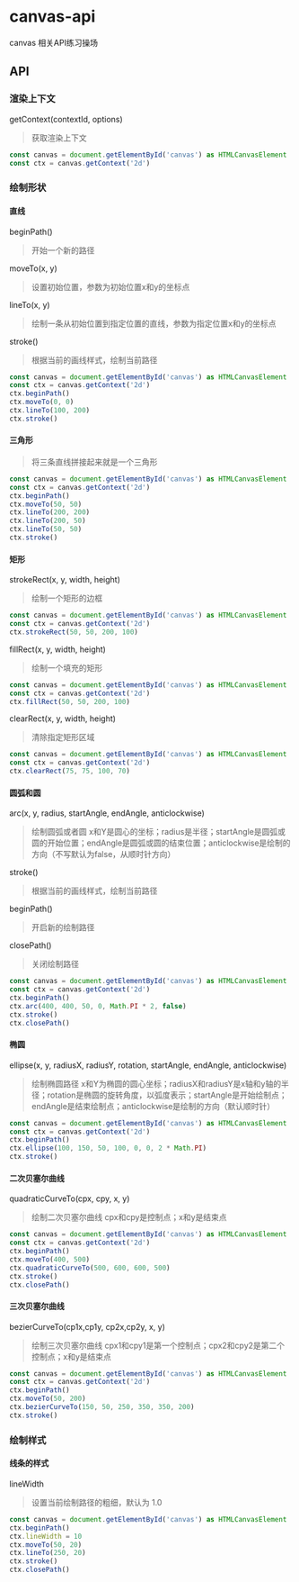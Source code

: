 # canvas-api

canvas 相关API练习操场

## API

### 渲染上下文

getContext(contextId, options)
> 获取渲染上下文

   ```ts
   const canvas = document.getElementById('canvas') as HTMLCanvasElement
   const ctx = canvas.getContext('2d')
   ```

### 绘制形状

#### 直线

beginPath()
> 开始一个新的路径

moveTo(x, y)
> 设置初始位置，参数为初始位置x和y的坐标点

lineTo(x, y)
> 绘制一条从初始位置到指定位置的直线，参数为指定位置x和y的坐标点

stroke()
> 根据当前的画线样式，绘制当前路径

```ts
const canvas = document.getElementById('canvas') as HTMLCanvasElement
const ctx = canvas.getContext('2d')
ctx.beginPath()
ctx.moveTo(0, 0)
ctx.lineTo(100, 200)
ctx.stroke()
```

#### 三角形

> 将三条直线拼接起来就是一个三角形

```ts
const canvas = document.getElementById('canvas') as HTMLCanvasElement
const ctx = canvas.getContext('2d')
ctx.beginPath()
ctx.moveTo(50, 50)
ctx.lineTo(200, 200)
ctx.lineTo(200, 50)
ctx.lineTo(50, 50)
ctx.stroke()
```

#### 矩形

strokeRect(x, y, width, height)

> 绘制一个矩形的边框

```ts
const canvas = document.getElementById('canvas') as HTMLCanvasElement
const ctx = canvas.getContext('2d')
ctx.strokeRect(50, 50, 200, 100)
```

fillRect(x, y, width, height)

> 绘制一个填充的矩形

```ts
const canvas = document.getElementById('canvas') as HTMLCanvasElement
const ctx = canvas.getContext('2d')
ctx.fillRect(50, 50, 200, 100)
```

clearRect(x, y, width, height)

> 清除指定矩形区域

```ts
const canvas = document.getElementById('canvas') as HTMLCanvasElement
const ctx = canvas.getContext('2d')
ctx.clearRect(75, 75, 100, 70)
```

#### 圆弧和圆

arc(x, y, radius, startAngle, endAngle, anticlockwise)
> 绘制圆弧或者圆 x和Y是圆心的坐标；radius是半径；startAngle是圆弧或圆的开始位置；endAngle是圆弧或圆的结束位置；anticlockwise是绘制的方向（不写默认为false，从顺时针方向）

stroke()
> 根据当前的画线样式，绘制当前路径

beginPath()
> 开启新的绘制路径

closePath()
> 关闭绘制路径

```ts
const canvas = document.getElementById('canvas') as HTMLCanvasElement
const ctx = canvas.getContext('2d')
ctx.beginPath()
ctx.arc(400, 400, 50, 0, Math.PI * 2, false)
ctx.stroke()
ctx.closePath()
```

#### 椭圆

ellipse(x, y, radiusX, radiusY, rotation, startAngle, endAngle, anticlockwise)
> 绘制椭圆路径 x和Y为椭圆的圆心坐标；radiusX和radiusY是x轴和y轴的半径；rotation是椭圆的旋转角度，以弧度表示；startAngle是开始绘制点；endAngle是结束绘制点；anticlockwise是绘制的方向（默认顺时针）

```ts
const canvas = document.getElementById('canvas') as HTMLCanvasElement
const ctx = canvas.getContext('2d')
ctx.beginPath()
ctx.ellipse(100, 150, 50, 100, 0, 0, 2 * Math.PI)
ctx.stroke()
```

#### 二次贝塞尔曲线

quadraticCurveTo(cpx, cpy, x, y)
> 绘制二次贝塞尔曲线 cpx和cpy是控制点；x和y是结束点

```ts
const canvas = document.getElementById('canvas') as HTMLCanvasElement
const ctx = canvas.getContext('2d')
ctx.beginPath()
ctx.moveTo(400, 500)
ctx.quadraticCurveTo(500, 600, 600, 500)
ctx.stroke()
ctx.closePath()
```

#### 三次贝塞尔曲线

bezierCurveTo(cp1x,cp1y, cp2x,cp2y, x, y)
> 绘制三次贝塞尔曲线 cpx1和cpy1是第一个控制点；cpx2和cpy2是第二个控制点；x和y是结束点

```ts
const canvas = document.getElementById('canvas') as HTMLCanvasElement
const ctx = canvas.getContext('2d')
ctx.beginPath()
ctx.moveTo(50, 200)
ctx.bezierCurveTo(150, 50, 250, 350, 350, 200)
ctx.stroke()
```

### 绘制样式

#### 线条的样式

lineWidth
> 设置当前绘制路径的粗细，默认为 1.0

```ts
const canvas = document.getElementById('canvas') as HTMLCanvasElement
ctx.beginPath()
ctx.lineWidth = 10
ctx.moveTo(50, 20)
ctx.lineTo(250, 20)
ctx.stroke()
ctx.closePath()
```
